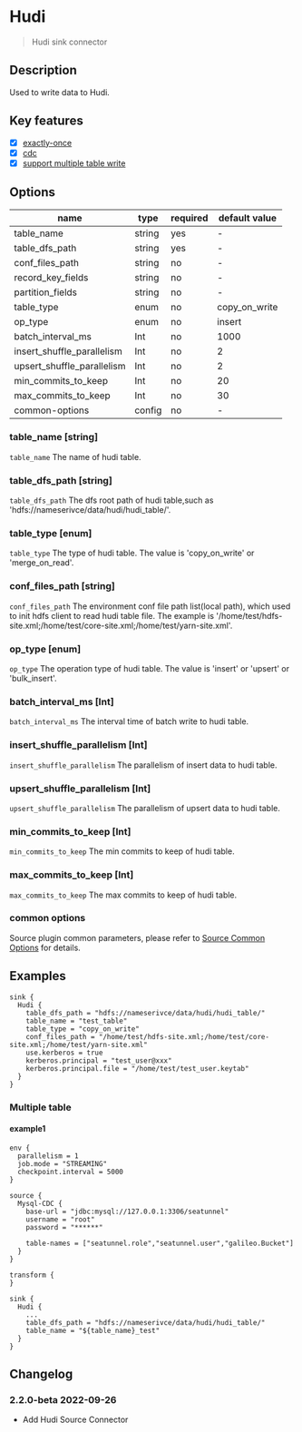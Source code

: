 # Hudi

> Hudi sink connector

## Description

Used to write data to Hudi.

## Key features

- [x] [exactly-once](../../concept/connector-v2-features.md)
- [x] [cdc](../../concept/connector-v2-features.md)
- [x] [support multiple table write](../../concept/connector-v2-features.md)

## Options

|            name            |  type  | required | default value |
|----------------------------|--------|----------|---------------|
| table_name                 | string | yes      | -             |
| table_dfs_path             | string | yes      | -             |
| conf_files_path            | string | no       | -             |
| record_key_fields          | string | no       | -             |
| partition_fields           | string | no       | -             |
| table_type                 | enum   | no       | copy_on_write |
| op_type                    | enum   | no       | insert        |
| batch_interval_ms          | Int    | no       | 1000          |
| insert_shuffle_parallelism | Int    | no       | 2             |
| upsert_shuffle_parallelism | Int    | no       | 2             |
| min_commits_to_keep        | Int    | no       | 20            |
| max_commits_to_keep        | Int    | no       | 30            |
| common-options             | config | no       | -             |

### table_name [string]

`table_name` The name of hudi table.

### table_dfs_path [string]

`table_dfs_path` The dfs root path of hudi table,such as 'hdfs://nameserivce/data/hudi/hudi_table/'.

### table_type [enum]

`table_type` The type of hudi table. The value is 'copy_on_write' or 'merge_on_read'.

### conf_files_path [string]

`conf_files_path` The environment conf file path list(local path), which used to init hdfs client to read hudi table file. The example is '/home/test/hdfs-site.xml;/home/test/core-site.xml;/home/test/yarn-site.xml'.

### op_type [enum]

`op_type` The operation type of hudi table. The value is 'insert' or 'upsert' or 'bulk_insert'.

### batch_interval_ms [Int]

`batch_interval_ms` The interval time of batch write to hudi table.

### insert_shuffle_parallelism [Int]

`insert_shuffle_parallelism` The parallelism of insert data to hudi table.

### upsert_shuffle_parallelism [Int]

`upsert_shuffle_parallelism` The parallelism of upsert data to hudi table.

### min_commits_to_keep [Int]

`min_commits_to_keep` The min commits to keep of hudi table.

### max_commits_to_keep [Int]

`max_commits_to_keep` The max commits to keep of hudi table.

### common options

Source plugin common parameters, please refer to [Source Common Options](../sink-common-options) for details.

## Examples

```hocon
sink {
  Hudi {
    table_dfs_path = "hdfs://nameserivce/data/hudi/hudi_table/"
    table_name = "test_table"
    table_type = "copy_on_write"
    conf_files_path = "/home/test/hdfs-site.xml;/home/test/core-site.xml;/home/test/yarn-site.xml"
    use.kerberos = true
    kerberos.principal = "test_user@xxx"
    kerberos.principal.file = "/home/test/test_user.keytab"
  }
}
```

### Multiple table

#### example1

```hocon
env {
  parallelism = 1
  job.mode = "STREAMING"
  checkpoint.interval = 5000
}

source {
  Mysql-CDC {
    base-url = "jdbc:mysql://127.0.0.1:3306/seatunnel"
    username = "root"
    password = "******"
    
    table-names = ["seatunnel.role","seatunnel.user","galileo.Bucket"]
  }
}

transform {
}

sink {
  Hudi {
    ...
    table_dfs_path = "hdfs://nameserivce/data/hudi/hudi_table/"
    table_name = "${table_name}_test"
  }
}
```

## Changelog

### 2.2.0-beta 2022-09-26

- Add Hudi Source Connector

